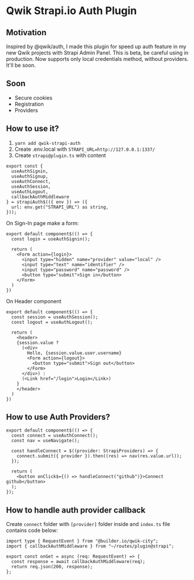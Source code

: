# Qwik Strapi.io Auth Plugin

## Motivation

Inspired by @qwik/auth, I made this plugin for speed up auth feature in my new Qwik projects with Strapi Admin Panel. This is beta, be careful using in production. Now supports only local credentials method, without providers. It'll be soon.

## Soon

- Secure cookies
- Registration
- Providers

## How to use it?

1) `yarn add qwik-strapi-auth`
2) Create .env.local with 
``` STRAPI_URL=http://127.0.0.1:1337/ ```
3) Create `strapi@plugin.ts` with content 
```
export const { 
  useAuthSignin,
  useAuthSignup,
  useAuthConnect,
  useAuthSession,
  useAuthLogout,
  callbackAuthMiddleware
} = strapiAuth$(({ env }) => ({
  url: env.get("STRAPI_URL") as string,
}));
```

On Sign-In page make a form:

```
export default component$(() => {
  const login = useAuthSignin();

  return (
    <Form action={login}>
      <input type="hidden" name="provider" value="local" />
      <input type="text" name="identifier" />
      <input type="password" name="password" />
      <button type="submit">Sign in</button>
    </Form>
  )
})

```

On Header component

```
export default component$(() => {
  const session = useAuthSession();
  const logout = useAuthLogout();

  return (
    <header>
    {session.value ? 
      (<div>
        Hello, {session.value.user.username}
        <Form action={logout}>
          <button type="submit">Sign out</button>
        </Form>
      </div>) : 
      (<Link href="/login">Login</Link>)
    }
    </header>
  )
})
```

## How to use Auth Providers?

```
export default component$(() => {
  const connect = useAuthConnect();
  const nav = useNavigate();

  const handleConnect = $((provider: StrapiProviders) => {
    connect.submit({ provider }).then((res) => nav(res.value.url));
  });

  return (
    <button onClick$={() => handleConnect("github")}>Connect github</button>
  );
});
```

## How to handle auth provider callback

Create `connect` folder with `[provider]` folder inside and `index.ts` file contains code below:

```
import type { RequestEvent } from "@builder.io/qwik-city";
import { callbackAuthMiddleware } from "~/routes/plugin@strapi";

export const onGet = async (req: RequestEvent) => {
  const response = await callbackAuthMiddleware(req);
  return req.json(200, response);
};
```